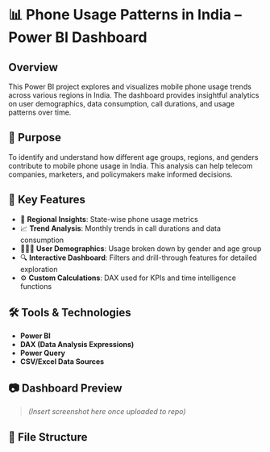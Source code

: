 # 📊 Phone Usage Patterns in India – Power BI Dashboard

## Overview
This Power BI project explores and visualizes mobile phone usage trends across various regions in India. The dashboard provides insightful analytics on user demographics, data consumption, call durations, and usage patterns over time.

## 🧠 Purpose
To identify and understand how different age groups, regions, and genders contribute to mobile phone usage in India. This analysis can help telecom companies, marketers, and policymakers make informed decisions.

## 📌 Key Features
- 📍 **Regional Insights**: State-wise phone usage metrics
- 📈 **Trend Analysis**: Monthly trends in call durations and data consumption
- 🧑‍🤝‍🧑 **User Demographics**: Usage broken down by gender and age group
- 🔍 **Interactive Dashboard**: Filters and drill-through features for detailed exploration
- ⚙️ **Custom Calculations**: DAX used for KPIs and time intelligence functions

## 🛠️ Tools & Technologies
- **Power BI**
- **DAX (Data Analysis Expressions)**
- **Power Query**
- **CSV/Excel Data Sources**

## 📷 Dashboard Preview
> *(Insert screenshot here once uploaded to repo)*

## 📂 File Structure


